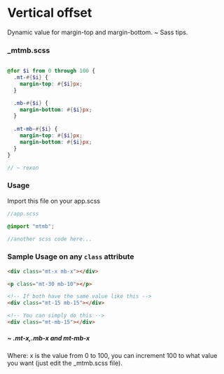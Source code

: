 # Vertical offset
Dynamic value for margin-top and margin-bottom. ~ Sass tips.

### _mtmb.scss

```scss

@for $i from 0 through 100 {
  .mt-#{$i} {
    margin-top: #{$i}px;
  }

  .mb-#{$i} {
    margin-bottom: #{$i}px;
  }
  
  .mt-mb-#{$i} {
    margin-top: #{$i}px;
    margin-bottom: #{$i}px;
  }
}

// ~ rexon
```

### Usage 
Import this file on your app.scss

```scss
//app.scss

@import "mtmb";

//another scss code here...
```

### Sample Usage on any `class` attribute

```html
<div class="mt-x mb-x"></div>

<p class="mt-30 mb-10"></p>

<!-- If both have the same value like this -->
<div class="mt-15 mb-15"></div>

<!-- You can simply do this -->
<div class="mt-mb-15"></div>

```
##### ~ .mt-x,.mb-x and mt-mb-x
Where: x is the value from 0 to 100, you can increment 100 to what value you want (just edit the _mtmb.scss file).
